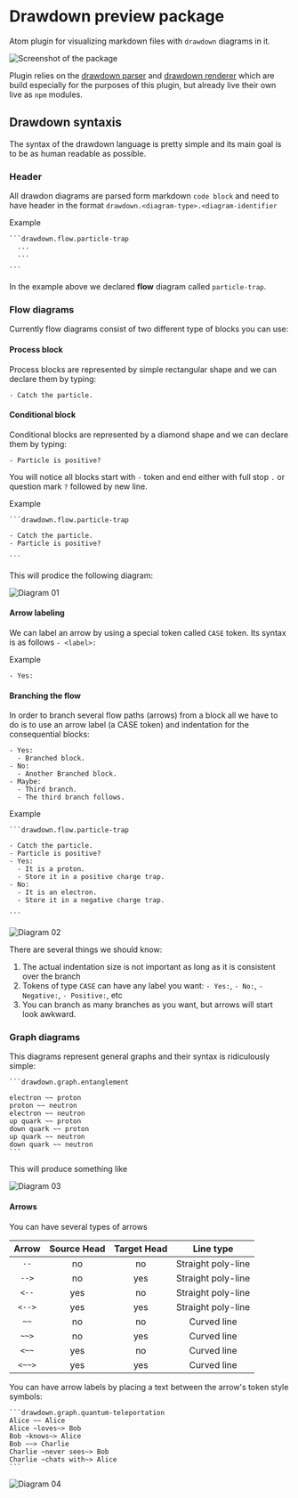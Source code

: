 # Drawdown preview package

Atom plugin for visualizing markdown files with `drawdown` diagrams in it.

![Screenshot of the package](./assets/screenshot.png)

Plugin relies on the [drawdown parser][b7941411] and [drawdown renderer][4619e374] which are build especially for the purposes of this plugin, but already live their own live as `npm` modules.



  [b7941411]: https://github.com/lyubo-slavilov/drawdown-parser "npm install drawdown-parser"
  [4619e374]: https://github.com/lyubo-slavilov/drawdown-svg-render "npm install drawdown-svg-render"

## Drawdown syntaxis

The syntax of the drawdown language is pretty simple and its main goal is to be as human readable as possible.

### Header
All drawdon diagrams are parsed form markdown `code block` and need to have header in the format `drawdown.<diagram-type>.<diagram-identifier`

Example

    ```drawdown.flow.particle-trap
      ...
      ...

    ```

In the example above we declared **flow** diagram called `particle-trap`.

### Flow diagrams
Currently flow diagrams consist of two different type of blocks you can use:

#### Process block

Process blocks are represented by simple rectangular shape and we can declare them by typing:

```
- Catch the particle.
```

#### Conditional block
Conditional blocks are represented by a diamond shape and we can declare them by typing:

```
- Particle is positive?
```

You will notice all blocks start with `-` token and end either with full stop `.` or question mark `?` followed by new line.

Example

    ```drawdown.flow.particle-trap

    - Catch the particle.
    - Particle is positive?

    ```
This will prodice the following diagram:

![Diagram 01](assets/diagram01.png)

#### Arrow labeling
We can label an arrow by using a special token called `CASE` token. Its syntax is as follows `- <label>:`

Example

```
- Yes:
```

#### Branching the flow

In order to branch several flow paths (arrows) from a block all we have to do is to use an arrow label (a CASE token) and indentation for the consequential blocks:

```
- Yes:
  - Branched block.
- No:
  - Another Branched block.
- Maybe:
  - Third branch.
  - The third branch follows.
```

Example

    ```drawdown.flow.particle-trap

    - Catch the particle.
    - Particle is positive?
    - Yes:
      - It is a proton.
      - Store it in a positive charge trap.
    - No:
      - It is an electron.
      - Store it in a negative charge trap.

    ```
![Diagram 02](assets/diagram02.png)

There are several things we should know:
1. The actual indentation size is not important as long as it is consistent over the branch
2. Tokens of type `CASE` can have any label you want: `- Yes:`, `- No:`, `- Negative:`, `- Positive:`, etc
3. You can branch as many branches as you want, but arrows will start look awkward.

### Graph diagrams

This diagrams represent general graphs and their syntax is ridiculously simple:

    ```drawdown.graph.entanglement

    electron ~~ proton
    proton ~~ neutron
    electron ~~ neutron
    up quark ~~ proton
    down quark ~~ proton
    up quark ~~ neutron
    down quark ~~ neutron
    ```
This will produce something like

![Diagram 03](assets/diagram03.png)

#### Arrows

You can have several types of arrows

Arrow  | Source Head | Target Head |     Line type
:-----:|:-----------:|:-----------:|:----------------:
 `--`  |     no      |     no      | Straight poly-line
`-->`  |     no      |     yes     | Straight poly-line
`<--`  |     yes     |     no      | Straight poly-line
`<-->` |     yes     |     yes     | Straight poly-line
 `~~`  |     no      |     no      | Curved line
`~~>`  |     no      |     yes     | Curved line
`<~~`  |     yes     |     no      | Curved line
`<~~>` |     yes     |     yes     | Curved line

You can have arrow labels by placing a text between the arrow's token style symbols:

    ```drawdown.graph.quantum-teleportation
    Alice ~~ Alice
    Alice ~loves~> Bob
    Bob ~knows~> Alice
    Bob ~~> Charlie
    Charlie ~never sees~> Bob
    Charlie ~chats with~> Alice
    ```

![Diagram 04](assets/diagram04.png)
